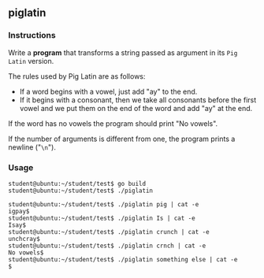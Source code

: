 ## piglatin

### Instructions

Write a **program** that transforms a string passed as argument in its `Pig Latin` version.

The rules used by Pig Latin are as follows:

- If a word begins with a vowel, just add "ay" to the end.
- If it begins with a consonant, then we take all consonants before the first vowel and we put them on the end of the word and add "ay" at the end.

If the word has no vowels the program should print "No vowels".

If the number of arguments is different from one, the program prints a newline ("`\n`").

### Usage

```console
student@ubuntu:~/student/test$ go build
student@ubuntu:~/student/test$ ./piglatin

student@ubuntu:~/student/test$ ./piglatin pig | cat -e
igpay$
student@ubuntu:~/student/test$ ./piglatin Is | cat -e
Isay$
student@ubuntu:~/student/test$ ./piglatin crunch | cat -e
unchcray$
student@ubuntu:~/student/test$ ./piglatin crnch | cat -e
No vowels$
student@ubuntu:~/student/test$ ./piglatin something else | cat -e
$
```
